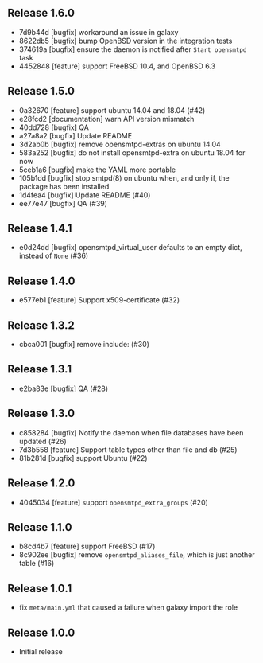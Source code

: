 ## Release 1.6.0

* 7d9b44d [bugfix] workaround an issue in galaxy
* 8622db5 [bugfix] bump OpenBSD version in the integration tests
* 374619a [bugfix] ensure the daemon is notified after `Start opensmtpd` task
* 4452848 [feature] support FreeBSD 10.4, and OpenBSD 6.3

## Release 1.5.0

* 0a32670 [feature] support ubuntu 14.04 and 18.04 (#42)
* e28fcd2 [documentation] warn API version mismatch
* 40dd728 [bugfix] QA
* a27a8a2 [bugfix] Update README
* 3d2ab0b [bugfix] remove opensmtpd-extras on ubuntu 14.04
* 583a252 [bugfix] do not install opensmtpd-extra on ubuntu 18.04 for now
* 5ceb1a6 [bugfix] make the YAML more portable
* 105b1dd [bugfix] stop smtpd(8) on ubuntu when, and only if, the package has been installed
* 1d4fea4 [bugfix] Update README (#40)
* ee77e47 [bugfix] QA (#39)

## Release 1.4.1

* e0d24dd [bugfix] opensmtpd_virtual_user defaults to an empty dict, instead of `None` (#36)

## Release 1.4.0

* e577eb1 [feature] Support x509-certificate (#32)

## Release 1.3.2

* cbca001 [bugfix] remove include: (#30)

## Release 1.3.1

* e2ba83e [bugfix] QA (#28)

## Release 1.3.0

* c858284 [bugfix] Notify the daemon when file databases have been updated (#26)
* 7d3b558 [feature] Support table types other than file and db (#25)
* 81b281d [bugfix] support Ubuntu (#22)

## Release 1.2.0

* 4045034 [feature] support `opensmtpd_extra_groups` (#20)

## Release 1.1.0

* b8cd4b7 [feature] support FreeBSD (#17)
* 8c902ee [bugfix] remove `opensmtpd_aliases_file`, which is just another table (#16)

## Release 1.0.1

* fix `meta/main.yml` that caused a failure when galaxy import the role

## Release 1.0.0

* Initial release
